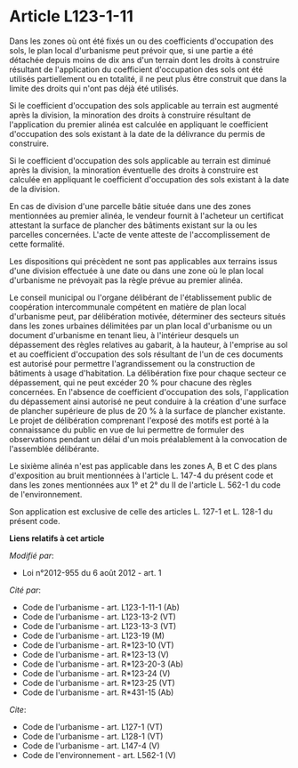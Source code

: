# Article L123-1-11

Dans les zones où ont été fixés un ou des coefficients d'occupation des sols, le plan local d'urbanisme peut prévoir que, si
une partie a été détachée depuis moins de dix ans d'un terrain dont les droits à construire résultant de l'application du
coefficient d'occupation des sols ont été utilisés partiellement ou en totalité, il ne peut plus être construit que dans la
limite des droits qui n'ont pas déjà été utilisés. 

Si le coefficient d'occupation des sols applicable au terrain est augmenté après la division, la minoration des droits à
construire résultant de l'application du premier alinéa est calculée en appliquant le coefficient d'occupation des sols
existant à la date de la délivrance du permis de construire. 

Si le coefficient d'occupation des sols applicable au terrain est diminué après la division, la minoration éventuelle des
droits à construire est calculée en appliquant le coefficient d'occupation des sols existant à la date de la division. 

En cas de division d'une parcelle bâtie située dans une des zones mentionnées au premier alinéa, le vendeur fournit à
l'acheteur un certificat attestant la surface de plancher des bâtiments existant sur la ou les parcelles concernées. L'acte
de vente atteste de l'accomplissement de cette formalité. 

Les dispositions qui précèdent ne sont pas applicables aux terrains issus d'une division effectuée à une date ou dans une
zone où le plan local d'urbanisme ne prévoyait pas la règle prévue au premier alinéa. 

Le conseil municipal ou l'organe délibérant de l'établissement public de coopération intercommunale compétent en matière de
plan local d'urbanisme peut, par délibération motivée, déterminer des secteurs situés dans les zones urbaines délimitées par
un plan local d'urbanisme ou un document d'urbanisme en tenant lieu, à l'intérieur desquels un dépassement des règles
relatives au gabarit, à la hauteur, à l'emprise au sol et au coefficient d'occupation des sols résultant de l'un de ces
documents est autorisé pour permettre l'agrandissement ou la construction de bâtiments à usage d'habitation. La délibération
fixe pour chaque secteur ce dépassement, qui ne peut excéder 20 % pour chacune des règles concernées. En l'absence de
coefficient d'occupation des sols, l'application du dépassement ainsi autorisé ne peut conduire à la création d'une surface
de plancher supérieure de plus de 20 % à la surface de plancher existante. Le projet de délibération comprenant l'exposé des
motifs est porté à la connaissance du public en vue de lui permettre de formuler des observations pendant un délai d'un mois
préalablement à la convocation de l'assemblée délibérante. 

Le sixième alinéa n'est pas applicable dans les zones A, B et C des plans d'exposition au bruit mentionnées à l'article L.
147-4 du présent code et dans les zones mentionnées aux 1° et 2° du II de l'article L. 562-1 du code de l'environnement. 

Son application est exclusive de celle des articles L. 127-1 et L. 128-1 du présent code.

**Liens relatifs à cet article**

_Modifié par_:

  - Loi n°2012-955 du 6 août 2012 - art. 1

_Cité par_:

  - Code de l'urbanisme - art. L123-1-11-1 (Ab)
  - Code de l'urbanisme - art. L123-13-2 (VT)
  - Code de l'urbanisme - art. L123-13-3 (VT)
  - Code de l'urbanisme - art. L123-19 (M)
  - Code de l'urbanisme - art. R*123-10 (VT)
  - Code de l'urbanisme - art. R*123-13 (V)
  - Code de l'urbanisme - art. R*123-20-3 (Ab)
  - Code de l'urbanisme - art. R*123-24 (V)
  - Code de l'urbanisme - art. R*123-25 (VT)
  - Code de l'urbanisme - art. R*431-15 (Ab)

_Cite_:

  - Code de l'urbanisme - art. L127-1 (VT)
  - Code de l'urbanisme - art. L128-1 (VT)
  - Code de l'urbanisme - art. L147-4 (V)
  - Code de l'environnement - art. L562-1 (V)
